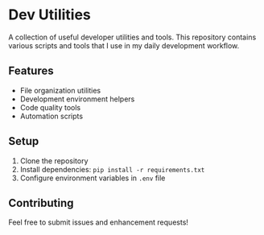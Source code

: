 # Dev Utilities

A collection of useful developer utilities and tools. This repository contains various scripts and tools that I use in my daily development workflow.

## Features

- File organization utilities
- Development environment helpers
- Code quality tools
- Automation scripts

## Setup

1. Clone the repository
2. Install dependencies: `pip install -r requirements.txt`
3. Configure environment variables in `.env` file

## Contributing

Feel free to submit issues and enhancement requests! 